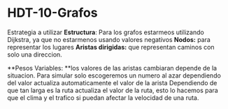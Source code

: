 # HDT-10-Grafos

Estrategia a utilizar 
**Estructura**:
  Para los grafos estarmeos utilizando Dijkstra, ya que no estarmenos usando valores negativos
  **Nodos:** para representar los lugares 
  **Aristas dirigidas:** que representan caminos con solo una direccion.
  
  **Pesos Variables: **los valores de las aristas cambiaran depende de la situacion.
    Para simular solo escogeremos un numero al azar dependiendo del valor actualiza automaticamente el valor de la arista
    Dependiendo de que tan larga es la ruta actualiza el valor de la ruta, esto lo hacemos para que el clima y el trafico si puedan afectar la velocidad de una ruta.
